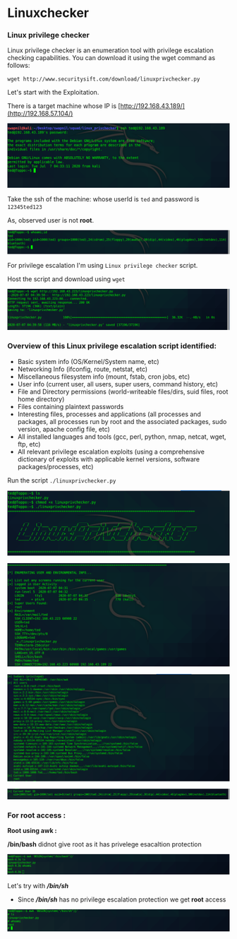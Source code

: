 # Linuxchecker

### Linux privilege checker

Linux privilege checker is an enumeration tool with privilege escalation checking capabilities. You can download it using the wget command as follows:

```text
wget http://www.securitysift.com/download/linuxprivchecker.py

```

Let's start with the Exploitation.

There is a target machine whose IP is [http://192.168.43.189/](http://192.168.57.104/) 

![](../assets/linux_privchecker_2.png)

Take the ssh of the machine: whose userId is `ted` and password is `12345ted123`

As, observed user is not **root**.

![](../assets/linux_privchecker_3.png)

For privilege escalation I'm using `Linux privilege checker` script.

Host the script and download using `wget` 

![](../assets/linux_privchecker_4.png)

### Overview of this Linux privilege escalation script identified:

* Basic system info \(OS/Kernel/System name, etc\)
* Networking Info \(ifconfig, route, netstat, etc\)
*  Miscellaneous filesystem info \(mount, fstab, cron jobs, etc\)
* User info \(current user, all users, super users, command history, etc\) 
* File and Directory permissions \(world-writeable files/dirs, suid files, root home directory\) 
* Files containing plaintext passwords
* Interesting files, processes and applications \(all processes and packages, all processes run by root and the associated packages, sudo version, apache config file, etc\) 
* All installed languages and tools \(gcc, perl, python, nmap, netcat, wget, ftp, etc\) 
* All relevant privilege escalation exploits \(using a comprehensive dictionary of exploits with applicable kernel versions, software packages/processes, etc\)

Run the script `./linuxprivchecker.py`

![](../assets/linux_privchecker_5.png)

![](../assets/linux_privchecker_6.png)

![](../assets/linux_privchecker_6-1.png)

![](../assets/linux_privchecker_6-2.png)

### For root access :

**Root using awk :**

**/bin/bash** didnot give root as it has privelege esacaltion protection

![](../assets/linux_privchecker_7.png)

Let's try with _**/bin/sh**_

* Since _**/bin/sh**_ has no privilege escalation protection we get **root** access

![](../assets/linux_privchecker_8.png)
